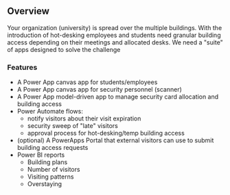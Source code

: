 ## Overview

Your organization (university) is spread over the multiple buildings. With the introduction of hot-desking employees and students need granular building access depending on their meetings and allocated desks. We need a "suite" of apps designed to solve the challenge

### Features

* A Power App canvas app for students/employees
* A Power App canvas app for security personnel (scanner)
* A Power App model-driven app to manage security card allocation and building access
* Power Automate flows:
  * notify visitors about their visit expiration
  * security sweep of "late" visitors
  * approval process for hot-desking/temp building access
* (optional) A PowerApps Portal that external visitors can use to submit building access requests
* Power BI reports
  * Building plans
  * Number of visitors
  * Visiting patterns
  * Overstaying
